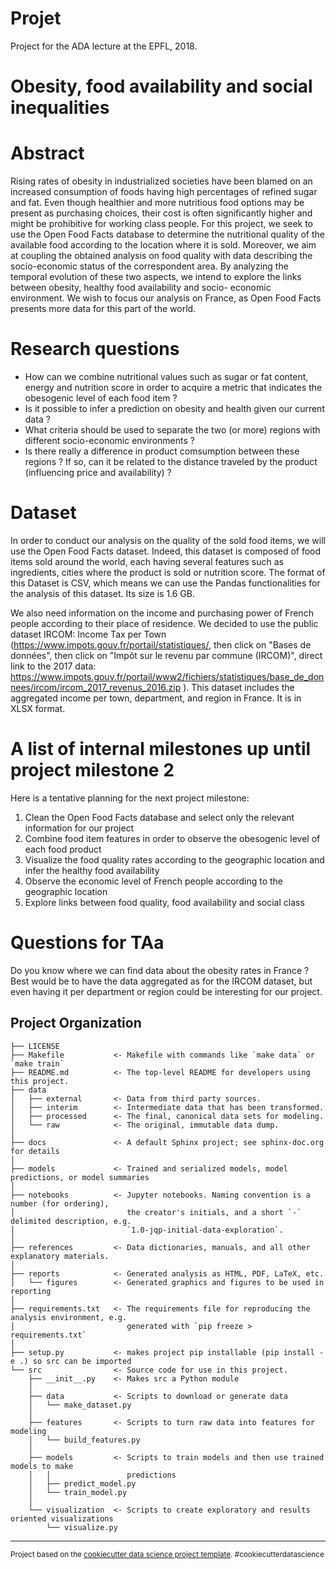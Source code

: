 Projet
==============================

Project for the ADA lecture at the EPFL, 2018.

# Obesity, food availability and social inequalities

# Abstract
Rising rates of obesity in industrialized societies have been blamed on an increased consumption of
foods having high percentages of refined sugar and fat. Even though healthier and more nutritious
food options may be present as purchasing choices, their cost is often significantly higher and
might be prohibitive for working class people. For this project, we seek to use the Open Food Facts
database to determine the nutritional quality of the available food according to the location where
it is sold. Moreover, we aim at coupling the obtained analysis on food quality with data describing
the socio-economic status of the correspondent area. By analyzing the temporal evolution of these
two aspects, we intend to explore the links between obesity, healthy food availability and socio-
economic environment. We wish to focus our analysis on France, as Open Food Facts presents more data
for this part of the world.

# Research questions
- How can we combine nutritional values such as sugar or fat content, energy and nutrition score in
order to acquire a metric that indicates the obesogenic level of each food item ?
- Is it possible to infer a prediction on obesity and health given our current data ?
- What criteria should be used to separate the two (or more) regions with different socio-economic
environments ?
- Is there really a difference in product comsumption between these regions ? If so, can it
be related to the distance traveled by the product (influencing price and availability) ?

# Dataset

In order to conduct our analysis on the quality of the sold food items, we will use the Open Food
Facts dataset. Indeed, this dataset is composed of food items sold around the world, each having
several features such as ingredients, cities where the product is sold or nutrition score. The
format of this Dataset is CSV, which means we can use the Pandas functionalities for the analysis
of this dataset. Its size is 1.6 GB.

We also need information on the income and purchasing power of French people according to their
place of residence. We decided to use the public dataset IRCOM: Income Tax per Town
(https://www.impots.gouv.fr/portail/statistiques/, then click on "Bases de données", then click
on "Impôt sur le revenu par commune (IRCOM)", direct link to the 2017 data:
https://www.impots.gouv.fr/portail/www2/fichiers/statistiques/base_de_donnees/ircom/ircom_2017_revenus_2016.zip
). This dataset includes the aggregated income per town, department, and region in France. It is
in XLSX format.

# A list of internal milestones up until project milestone 2
Here is a tentative planning for the next project milestone: 

1. Clean the Open Food Facts database and select only the relevant information for our project
2. Combine food item features in order to observe the obesogenic level of each food product
3. Visualize the food quality rates according to the geographic location and infer the healthy food availability
4. Observe the economic level of French people according to the geographic location
5. Explore links between food quality, food availability and social class

# Questions for TAa
Do you know where we can find data about the obesity rates in France ? Best would be to have the data aggregated as for the IRCOM dataset, but even having it per department or region could be interesting for our project.


Project Organization
------------

    ├── LICENSE
    ├── Makefile           <- Makefile with commands like `make data` or `make train`
    ├── README.md          <- The top-level README for developers using this project.
    ├── data
    │   ├── external       <- Data from third party sources.
    │   ├── interim        <- Intermediate data that has been transformed.
    │   ├── processed      <- The final, canonical data sets for modeling.
    │   └── raw            <- The original, immutable data dump.
    │
    ├── docs               <- A default Sphinx project; see sphinx-doc.org for details
    │
    ├── models             <- Trained and serialized models, model predictions, or model summaries
    │
    ├── notebooks          <- Jupyter notebooks. Naming convention is a number (for ordering),
    │                         the creator's initials, and a short `-` delimited description, e.g.
    │                         `1.0-jqp-initial-data-exploration`.
    │
    ├── references         <- Data dictionaries, manuals, and all other explanatory materials.
    │
    ├── reports            <- Generated analysis as HTML, PDF, LaTeX, etc.
    │   └── figures        <- Generated graphics and figures to be used in reporting
    │
    ├── requirements.txt   <- The requirements file for reproducing the analysis environment, e.g.
    │                         generated with `pip freeze > requirements.txt`
    │
    ├── setup.py           <- makes project pip installable (pip install -e .) so src can be imported
    └── src                <- Source code for use in this project.
        ├── __init__.py    <- Makes src a Python module
        │
        ├── data           <- Scripts to download or generate data
        │   └── make_dataset.py
        │
        ├── features       <- Scripts to turn raw data into features for modeling
        │   └── build_features.py
        │
        ├── models         <- Scripts to train models and then use trained models to make
        │   │                 predictions
        │   ├── predict_model.py
        │   └── train_model.py
        │
        └── visualization  <- Scripts to create exploratory and results oriented visualizations
            └── visualize.py


--------

<p><small>Project based on the <a target="_blank" href="https://drivendata.github.io/cookiecutter-data-science/">cookiecutter data science project template</a>. #cookiecutterdatascience</small></p>
